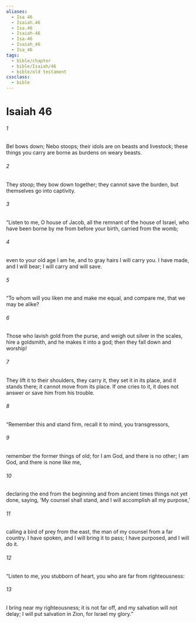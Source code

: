 ```yaml
---
aliases:
  - Isa 46
  - Isaiah.46
  - Isa.46
  - Isaiah-46
  - Isa-46
  - Isaiah_46
  - Isa_46
tags:
  - bible/chapter
  - bible/Isaiah/46
  - bible/old testament
cssclass:
  - bible
---
```


# Isaiah 46

###### 1
Bel bows down; Nebo stoops; their idols are on beasts and livestock; these things you carry are borne as burdens on weary beasts.
###### 2
They stoop; they bow down together; they cannot save the burden, but themselves go into captivity.
###### 3
“Listen to me, O house of Jacob, all the remnant of the house of Israel, who have been borne by me from before your birth, carried from the womb;
###### 4
even to your old age I am he, and to gray hairs I will carry you. I have made, and I will bear; I will carry and will save.
###### 5
“To whom will you liken me and make me equal, and compare me, that we may be alike?
###### 6
Those who lavish gold from the purse, and weigh out silver in the scales, hire a goldsmith, and he makes it into a god; then they fall down and worship!
###### 7
They lift it to their shoulders, they carry it, they set it in its place, and it stands there; it cannot move from its place. If one cries to it, it does not answer or save him from his trouble.
###### 8
“Remember this and stand firm, recall it to mind, you transgressors,
###### 9
remember the former things of old; for I am God, and there is no other; I am God, and there is none like me,
###### 10
declaring the end from the beginning and from ancient times things not yet done, saying, ‘My counsel shall stand, and I will accomplish all my purpose,’
###### 11
calling a bird of prey from the east, the man of my counsel from a far country. I have spoken, and I will bring it to pass; I have purposed, and I will do it.
###### 12
“Listen to me, you stubborn of heart, you who are far from righteousness:
###### 13
I bring near my righteousness; it is not far off, and my salvation will not delay; I will put salvation in Zion, for Israel my glory.”


